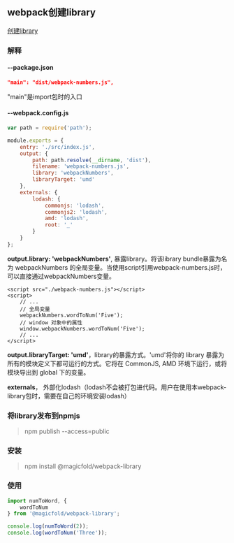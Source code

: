 

## webpack创建library

[创建library](https://www.webpackjs.com/guides/author-libraries/)

### 解释

#### --package.json

``` json
"main": "dist/webpack-numbers.js",
```

"main"是import包时的入口

#### --webpack.config.js

``` javascript
var path = require('path');

module.exports = {
    entry: './src/index.js',
    output: {
        path: path.resolve(__dirname, 'dist'),
        filename: 'webpack-numbers.js',
        library: 'webpackNumbers',
        libraryTarget: 'umd'
    },
    externals: {
        lodash: {
            commonjs: 'lodash',
            commonjs2: 'lodash',
            amd: 'lodash',
            root: '_'
        }
    }
};
```

**output.library: 'webpackNumbers'**, 暴露library。将该library bundle暴露为名为 webpackNumbers 的全局变量。当使用script引用webpack-numbers.js时，可以直接通过webpackNumbers变量。

``` 
<script src="./webpack-numbers.js"></script>
<script>
    // ...
    // 全局变量
    webpackNumbers.wordToNum('Five');
    // window 对象中的属性
    window.webpackNumbers.wordToNum('Five');
    // ...
</script>
```

**output.libraryTarget: 'umd'**，library的暴露方式。'umd'将你的 library 暴露为所有的模块定义下都可运行的方式。它将在 CommonJS, AMD 环境下运行，或将模块导出到 global 下的变量。

**externals**， 外部化lodash（lodash不会被打包进代码。用户在使用本webpack-library包时，需要在自己的环境安装lodash）

### 将library发布到npmjs

> npm publish --access=public

### 安装

> npm install @magicfold/webpack-library

### 使用

``` javascript
import numToWord, {
    wordToNum
} from '@magicfold/webpack-library';

console.log(numToWord(2));
console.log(wordToNum('Three'));
```

